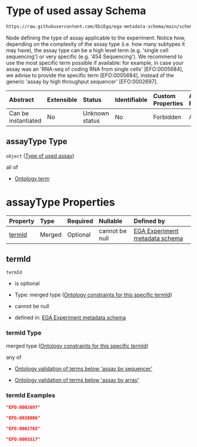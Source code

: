 # Type of used assay Schema

```txt
https://raw.githubusercontent.com/EbiEga/ega-metadata-schema/main/schemas/EGA.experiment.json#/properties/assayType
```

Node defining the type of assay applicable to the experiment. Notice how, depending on the complexity of the assay type (i.e. how many subtypes it may have), the assay type can be a high level term (e.g. 'single cell sequencing') or very specific (e.g. '454 Sequencing'). We recommend to use the most specific term possible if available: for example, in case your assay was an 'RNA-seq of coding RNA from single cells' \[EFO:0005684], we advise to provide the specific term \[EFO:0005684], instead of the generic 'assay by high throughput sequencer' \[EFO:0002697].

| Abstract            | Extensible | Status         | Identifiable | Custom Properties | Additional Properties | Access Restrictions | Defined In                                                                           |
| :------------------ | :--------- | :------------- | :----------- | :---------------- | :-------------------- | :------------------ | :----------------------------------------------------------------------------------- |
| Can be instantiated | No         | Unknown status | No           | Forbidden         | Allowed               | none                | [EGA.experiment.json\*](../../../schemas/EGA.experiment.json "open original schema") |

## assayType Type

`object` ([Type of used assay](ega-1-properties-type-of-used-assay.md))

all of

*   [Ontology term](ega-4-defs-ontology-term.md "check type definition")

# assayType Properties

| Property          | Type   | Required | Nullable       | Defined by                                                                                                                                                                                                                                                                |
| :---------------- | :----- | :------- | :------------- | :------------------------------------------------------------------------------------------------------------------------------------------------------------------------------------------------------------------------------------------------------------------------ |
| [termId](#termid) | Merged | Optional | cannot be null | [EGA Experiment metadata schema](ega-1-properties-type-of-used-assay-properties-ontology-constraints-for-this-specific-termid.md "https://raw.githubusercontent.com/EbiEga/ega-metadata-schema/main/schemas/EGA.experiment.json#/properties/assayType/properties/termId") |

## termId



`termId`

*   is optional

*   Type: merged type ([Ontology constraints for this specific termId](ega-1-properties-type-of-used-assay-properties-ontology-constraints-for-this-specific-termid.md))

*   cannot be null

*   defined in: [EGA Experiment metadata schema](ega-1-properties-type-of-used-assay-properties-ontology-constraints-for-this-specific-termid.md "https://raw.githubusercontent.com/EbiEga/ega-metadata-schema/main/schemas/EGA.experiment.json#/properties/assayType/properties/termId")

### termId Type

merged type ([Ontology constraints for this specific termId](ega-1-properties-type-of-used-assay-properties-ontology-constraints-for-this-specific-termid.md))

any of

*   [Ontology validation of terms below 'assay by sequencer'](ega-1-properties-type-of-used-assay-properties-ontology-constraints-for-this-specific-termid-anyof-ontology-validation-of-terms-below-assay-by-sequencer.md "check type definition")

*   [Ontology validation of terms below 'assay by array'](ega-1-properties-type-of-used-assay-properties-ontology-constraints-for-this-specific-termid-anyof-ontology-validation-of-terms-below-assay-by-array.md "check type definition")

### termId Examples

```json
"EFO:0002697"
```

```json
"EFO:0030006"
```

```json
"EFO:0002765"
```

```json
"EFO:0005517"
```
